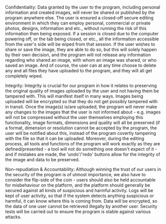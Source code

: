 Confidentiality: Data granted by the user to the program, including personal information and created images, will never be shared or published by the program anywhere else. The user is ensured a closed-off secure editing environment in which they can employ personal, commercial or private photos, designs, information and etc., without running the risk of this information then being exposed. If a session is closed due to the computer powering off, or the tab being closed, or etc., all the information accessible from the user's side will be wiped from that session. If the user wishes to share or save the image, they are able to do so, but this will solely happen by their own decision, and the program will not release any information regarding who shared an image, with whom an image was shared, or who saved an image. And of course, the user can at any time choose to delete any and all files they have uploaded to the program, and they will all get completely wiped.

Integrity: Integrity is crucial for our program in how it relates to preserving the original quality of images uploaded by the user and not having them be tampered with. This will manifest itself in many ways. Images being uploaded will be encrypted so that they do not get possibly tampered with in transit. Once the image(s) is/are uploaded, the program will never make any changes to the images that the user is not informed about - e.g. images will not be compressed without the user themselves employing this functionality, image formats, dimensions and quality will all be preserved (if a format, dimension or resolution cannot be accepted by the program, the user will be notified about this, instead of the program covertly tampering with the file so that it can be uploaded. Moreover, during the editing process, all tools and functions of the program will work exactly as they are defined/presented - a tool will not do something one doesn't expect of it - and if mistakes are made, the 'undo'/'redo' buttons allow for the integrity of the image and data to be preserved.

Non-repudiation & Accountability: Although winning the trust of our users in the security of the program is of utmost importance, we also have to consider the flip-side of the coin - users should also be held accountable for misbehaviour on the platform, and the platform should generally be secured against all kinds of suspicious and harmful activity. Logs will be kept of user activity, so that if the system detects anything suspicious or harmful, it can know where this is coming from. Data will be encrypted, so the data of one user cannot be retrieved illegally by another user. Security tests will be carried out to ensure the program is stable against various attacks.
